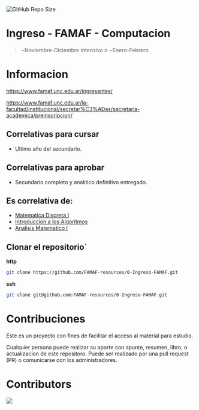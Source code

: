 ![GitHub Repo Size](https://img.shields.io/github/repo-size/FAMAF-resources/0-Ingreso-FAMAF)

# Ingreso - FAMAF - Computacion

> ~Noviembre-Diciembre intensivo o ~Enero-Febrero

# Informacion

https://www.famaf.unc.edu.ar/ingresantes/

https://www.famaf.unc.edu.ar/la-facultad/institucional/secretar%C3%ADas/secretaria-academica/preinscripcion/


## Correlativas para **cursar**

- Ultimo año del secundario.

## Correlativas para **aprobar**

- Secundario completo y analitico definitivo entregado.

## Es correlativa de:

- [Matematica Discreta I](https://github.com/FAMAF-resources/1ro_1C-Matematica_Discreta_I-FAMAF)
- [Introduccion a los Algoritmos](https://github.com/FAMAF-resources/1ro_1C-Introduccion_a_los_Algoritmos-FAMAF)
- [Analisis Matematico I](https://github.com/FAMAF-resources/1ro_1C-Analisis_Matematico_I-FAMAF)

## Clonar el repositorio`

**http**

```bash
git clone https://github.com/FAMAF-resources/0-Ingreso-FAMAF.git
```

**ssh**

```bash
git clone git@github.com:FAMAF-resources/0-Ingreso-FAMAF.git
```

# Contribuciones

Este es un proyecto con fines de facilitar el acceso al material para estudio.

Cualquier persona puede realizar su aporte con apunte, resumen, libro, o actualizacion de este repositoro. Puede ser realizado por una pull request (PR) o comunicarse con los administradores.

# Contributors
<a href="https://github.com/FAMAF-resources/0-Ingreso-FAMAF/graphs/contributors">
  <img src="https://contrib.rocks/image?repo=FAMAF-resources/0-Ingreso-FAMAF"/>
</a>
